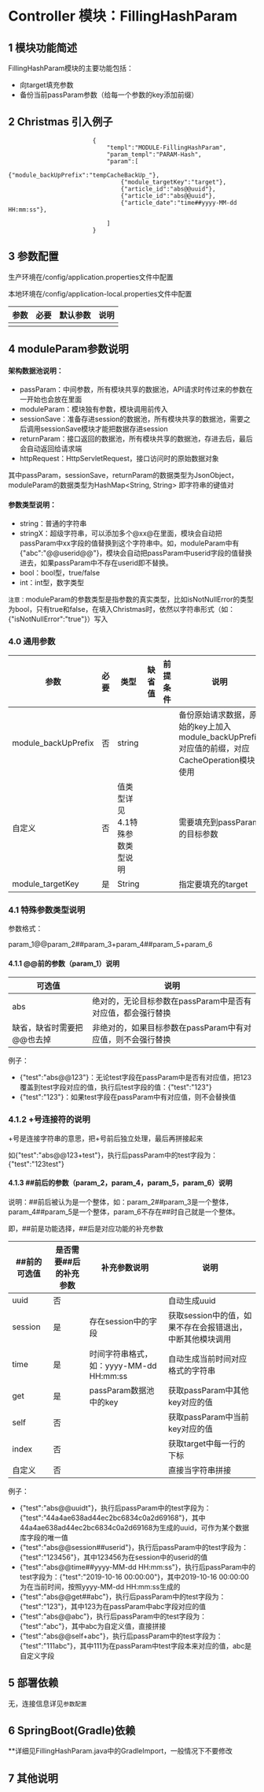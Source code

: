 # Controller 模块：FillingHashParam

## 1 模块功能简述

FillingHashParam模块的主要功能包括：
- 向target填充参数
- 备份当前passParam参数（给每一个参数的key添加前缀）


## 2 Christmas 引入例子

```
                        {
                            "templ":"MODULE-FillingHashParam",
                            "param_templ":"PARAM-Hash",
                            "param":[
								{"module_backUpPrefix":"tempCacheBackUp_"},
								{"module_targetKey":"target"},
								{"article_id":"abs@@uuid"},
								{"article_id":"abs@@uuid"},
								{"article_date":"time##yyyy-MM-dd HH:mm:ss"},
								
                            ]
                        }
```


## 3 参数配置

生产环境在/config/application.properties文件中配置

本地环境在/config/application-local.properties文件中配置

| 参数                                | 必要 | 默认参数 | 说明                                               |
| ----------------------------------- | ---- | -------- | -------------------------------------------------- |
|                                     |      |          |                                                     |


## 4 moduleParam参数说明

#### 架构数据池说明：

- passParam：中间参数，所有模块共享的数据池，API请求时传过来的参数在一开始也会放在里面
- moduleParam：模块独有参数，模块调用前传入
- sessionSave：准备存进session的数据池，所有模块共享的数据池，需要之后调用sessionSave模块才能把数据存进session
- returnParam：接口返回的数据池，所有模块共享的数据池，存进去后，最后会自动返回给请求端
- httpRequest：HttpServletRequest，接口访问时的原始数据对象

其中passParam，sessionSave，returnParam的数据类型为JsonObject，moduleParam的数据类型为HashMap<String, String> 即字符串的键值对


#### 参数类型说明：

- string：普通的字符串
- stringX：超级字符串，可以添加多个@xx@在里面，模块会自动把passParam中xx字段的值替换到这个字符串中。如，moduleParam中有{"abc":"@@userid@@"}，模块会自动把passParam中userid字段的值替换进去，如果passParam中不存在userid即不替换。
- bool：bool型，true/false
- int：int型，数字类型

`注意：`moduleParam的参数类型是指参数的真实类型，比如isNotNullError的类型为bool，只有true和false，在填入Christmas时，依然以字符串形式（如：{"isNotNullError":"true"}）写入
### 4.0 通用参数

| 参数    | 必要 | 类型   | 缺省值 | 前提条件 | 说明                                                      |
| ------- | ---- | ------ | ------ | -------- | --------------------------------------------------------- |
| module_backUpPrefix | 否 | string |  | | 备份原始请求数据，原始的key上加入module_backUpPrefix对应值的前缀，对应CacheOperation模块使用 |
| 自定义 | 否 | 值类型详见 4.1特殊参数类型说明 |        |          | 需要填充到passParam的目标参数 |
|module_targetKey     | 是 |String|   |  |  指定要填充的target
### 4.1 特殊参数类型说明

参数格式：

param_1@@param_2##param_3+param_4##param_5+param_6

#### 4.1.1 @@前的参数（param_1）说明

| 可选值                     | 说明                                                         |
| -------------------------- | ------------------------------------------------------------ |
| abs                        | 绝对的，无论目标参数在passParam中是否有对应值，都会强行替换  |
| 缺省，缺省时需要把@@也去掉 | 非绝对的，如果目标参数在passParam中有对应值，则不会强行替换  |

例子：

- {"test":"abs@@123"}：无论test字段在passParam中是否有对应值，把123覆盖到test字段对应的值，执行后test字段的值：{"test":"123"}
- {"test":"123"}：如果test字段在passParam中有对应值，则不会替换值

### 4.1.2 +号连接符的说明

+号是连接字符串的意思，把+号前后独立处理，最后再拼接起来

如{"test":"abs@@123+test"}，执行后passParam中的test字段为：{"test":"123test"}

#### 4.1.3 ##前后的参数（param_2，param_4，param_5，param_6）说明

说明：##前后被认为是一个整体，如：param_2##param_3是一个整体，param_4##param_5是一个整体，param_6不存在##时自己就是一个整体。

即，##前是功能选择，##后是对应功能的补充参数

| ##前的可选值 | 是否需要##后的补充参数 | 补充参数说明                            | 说明                                                      |
| ------------ | ---------------------- | --------------------------------------- | --------------------------------------------------------- |
| uuid         | 否                     |                                         | 自动生成uuid                                              |
| session      | 是                     | 存在session中的字段                     | 获取session中的值，如果不存在会报错退出，中断其他模块调用 |
| time         | 是                     | 时间字符串格式，如：yyyy-MM-dd HH:mm:ss | 自动生成当前时间对应格式的字符串                          |
| get          | 是                     | passParam数据池中的key                  | 获取passParam中其他key对应的值                            |
| self         | 否                     |                                         | 获取passParam中当前key对应的值                            |
| index        |否                      |                                        |获取target中每一行的下标
| 自定义       | 否                     |                                         | 直接当字符串拼接                                          |

例子：

- {"test":"abs@@uuidt"}，执行后passParam中的test字段为：{"test":"44a4ae638ad44ec2bc6834c0a2d69168"}，其中44a4ae638ad44ec2bc6834c0a2d69168为生成的uuid，可作为某个数据库字段的唯一值
- {"test":"abs@@session##userid"}，执行后passParam中的test字段为：{"test":"123456"}，其中123456为在session中的userid的值
- {"test":"abs@@time##yyyy-MM-dd HH:mm:ss"}，执行后passParam中的test字段为：{"test":"2019-10-16 00:00:00"}，其中2019-10-16 00:00:00为在当前时间，按照yyyy-MM-dd HH:mm:ss生成的
- {"test":"abs@@get##abc"}，执行后passParam中的test字段为：{"test":"123"}，其中123为在passParam中abc字段对应的值
- {"test":"abs@@abc"}，执行后passParam中的test字段为：{"test":"abc"}，其中abc为自定义值，直接拼接
- {"test":"abs@@self+abc"}，执行后passParam中的test字段为：{"test":"111abc"}，其中111为在passParam中test字段本来对应的值，abc是自定义字段

## 5 部署依赖

无，连接信息详见`参数配置`

## 6 SpringBoot(Gradle)依赖
**详细见FillingHashParam.java中的GradleImport，一般情况下不要修改

## 7 其他说明
